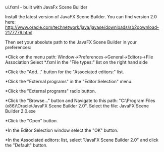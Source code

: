 ui.fxml - built with JavaFx Scene Builder

Install the latest version of JavaFX Scene Builder. You can find version 2.0 here: http://www.oracle.com/technetwork/java/javase/downloads/sb2download-2177776.html

Then set your absolute path to the JavaFX Scene Builder in your preferences:

*Click on the menu path: Window->Preferences->General->Editors->File Association
Select *.fxml in the "File types:" list on the right hand side

*Click the "Add..." button for the "Associated editors:" list.

*Click the "External programs" in the "Editor Selection" menu.

*Click the "External programs" radio button.

*Click the "Browse..." button and Navigate to this path: "C:\Program Files (x86)\Oracle\JavaFX Scene Builder 2.0". Select the file: JavaFX Scene Builder 2.0.exe

*Click the "Open" button.

*In the Editor Selection window select the "OK" button.

*In the Associated editors: list, select "JavaFX Scene Builder 2.0" and click the "Default" button.
